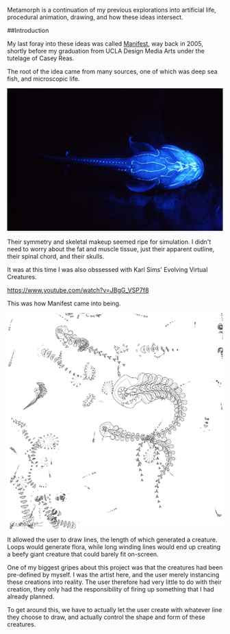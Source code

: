 Metamorph is a continuation of my previous explorations into artificial life, procedural animation, drawing, and how these ideas intersect. 

##Introduction

My last foray into these ideas was called [Manifest](http://classes.design.ucla.edu/Spring05/152BC/projects/chang/manifest.htm "Manifest"), way back in 2005, shortly before my graduation from UCLA Design Media Arts under the tutelage of Casey Reas. 

The root of the idea came from many sources, one of which was deep sea fish, and microscopic life.

![Glowing Fish](../project_images/GlowingFish_jpg.jpg?raw=true "Gowing Fish")

Their symmetry and skeletal makeup seemed ripe for simulation. I didn't need to worry about the fat and muscle tissue, just their apparent outline, their spinal chord, and their skulls. 

It was at this time I was also obssessed with Karl Sims' Evolving Virtual Creatures.

https://www.youtube.com/watch?v=JBgG_VSP7f8

This was how Manifest came into being.

![Manifest](../project_images/manifestSS03.jpg?raw=true "Manifest")

It allowed the user to draw lines, the length of which generated a creature. Loops would generate flora, while long winding lines would end up creating a beefy giant creature that could barely fit on-screen.

One of my biggest gripes about this project was that the creatures had been pre-defined by myself. I was the artist here, and the user merely instancing these creations into reality. The user therefore had very little to do with their creation, they only had the responsibility of firing up something that I had already planned.

To get around this, we have to actually let the user create with whatever line they choose to draw, and actually control the shape and form of these creatures.
